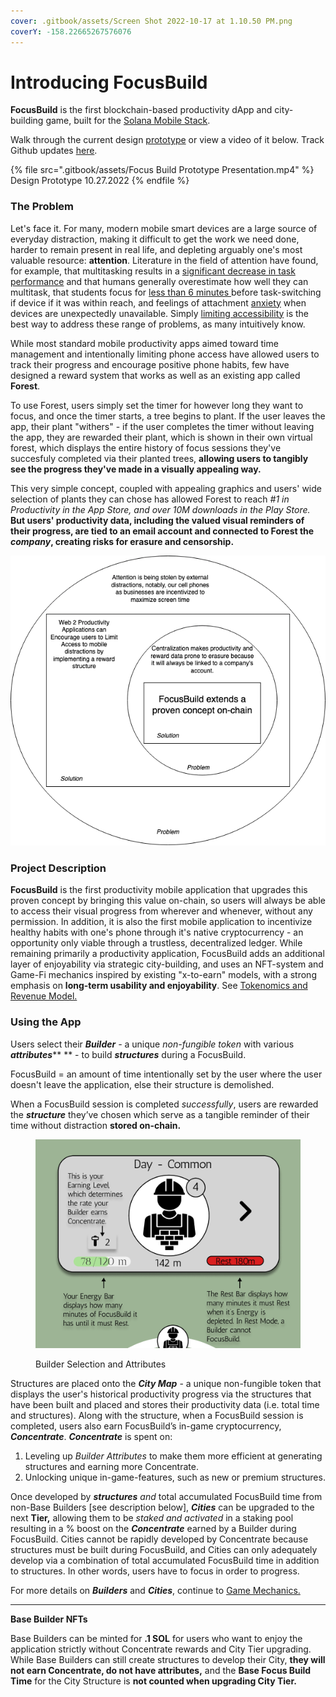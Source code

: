 ```yaml
---
cover: .gitbook/assets/Screen Shot 2022-10-17 at 1.10.50 PM.png
coverY: -158.22665267576076
---
```


# Introducing FocusBuild

**FocusBuild** is the first blockchain-based productivity dApp and city-building game, built for the [Solana Mobile Stack](https://solanamobile.com/).

Walk through the current design [prototype](https://www.figma.com/proto/KAMiD8jZHfC8so6ZKsobGZ/FocusBuild?node-id=293%3A716\&scaling=min-zoom\&page-id=89%3A495\&starting-point-node-id=293%3A716) or view a video of it below. Track Github updates [here](https://github.com/FocusBuild/FocusBuild).

{% file src=".gitbook/assets/Focus Build Prototype Presentation.mp4" %}
Design Prototype 10.27.2022
{% endfile %}

### The Problem

Let's face it. For many, modern mobile smart devices are a large source of everyday distraction, making it difficult to get the work we need done, harder to remain present in real life, and depleting arguably one's most valuable resource: **attention**. Literature in the field of attention have found, for example, that multitasking results in a [significant decrease in task performance](https://educationaltechnologyjournal.springeropen.com/articles/10.1186/s41239-018-0096-z) and that humans generally overestimate how well they can multitask, that students focus for [less than 6 minutes ](https://www.sciencedirect.com/science/article/abs/pii/S0747563212003305)before task-switching if device if it was within reach, and feelings of attachment [anxiety](https://www.sciencedirect.com/science/article/abs/pii/S0747563214002805) when devices are unexpectedly unavailable. Simply [limiting accessibility](https://d1wqtxts1xzle7.cloudfront.net/39356054/Conquering-Digital-Distraction-with-cover-page-v2.pdf?Expires=1666987258\&Signature=BrnumQQTok52qb3UIxomZL9UCTPlNd6rKkw2ze8P-OC3LZs7WqQpjd-h8fGew6i0arLd0TeiUnKetivQ6yXKqvR704D8S5rYyM60zt9x7nYBNbC52bPDe5oGiNIcYqhZu3I\~fIDpvM5jP0tyvR8HMsVZ5FvrvJTeXuByF9KFnoN0svAXvoPN1Z\~F1k3hf3JVQ-RQXW3c5aKg3AjemEbYxk9nIFFhWR24fj7xGJ-xan0ejgumNo\~NTo9suDg8xgi9lJRWrCksP2MeGHx2A6llydciAxVdFXxA86gzsi\~aUzKGlD5y7iWEW042WFsIYBzVDl5PqcJG-j6ZSUoqq-bxKw\_\_\&Key-Pair-Id=APKAJLOHF5GGSLRBV4ZA) is the best way to address these range of problems, as many intuitively know.&#x20;

While most standard mobile productivity apps aimed toward time management and intentionally limiting phone access have allowed users to track their progress and encourage positive phone habits, few have designed a reward system that works as well as an existing app called **Forest**.&#x20;

To use Forest, users simply set the timer for however long they want to focus, and once the timer starts, a tree begins to plant. If the user leaves the app, their plant "withers" - if the user completes the timer without leaving the app, they are rewarded their plant, which is shown in their own virtual forest, which displays the entire history of focus sessions they've succesfuly completed via their planted trees, **allowing users to tangibly see the progress they've made in a visually appealing way.**&#x20;

This very simple concept, coupled with appealing graphics and users' wide selection of plants they can chose has allowed Forest to reach _#1 in Productivity in the App Store, and over 10M downloads in the Play Store._ **But users' productivity data, including the valued visual reminders of their progress, are tied to an email account and connected to Forest the **_**company**_**, creating risks for erasure and censorship.**&#x20;

****<img src=".gitbook/assets/Untitled Diagram.drawio(1) (3).png" alt="" data-size="original">****

### **Project Description**

**FocusBuild** is the first productivity mobile application that upgrades this proven concept by bringing this value on-chain, so users will always be able to access their visual progress from wherever and whenever, without any permission. In addition, it is also the first mobile application to incentivize healthy habits with one's phone through it's native cryptocurrency - an opportunity only viable through a trustless, decentralized ledger. While remaining primarily a productivity application, FocusBuild adds an additional layer of enjoyability via strategic city-building, and uses an NFT-system and Game-Fi mechanics inspired by existing "x-to-earn" models, with a strong emphasis on **long-term usability and enjoyability**. See [Tokenomics and Revenue Model.](tokenomics-and-revenue-model.md)

### **Using the App**

Users select their _**Builder** -_ a unique _non-fungible token_ with various _**attributes**_** ** - to build _**structures**_ during a FocusBuild.&#x20;

FocusBuild = an amount of time intentionally set by the user where the user doesn't leave the application, else their structure is demolished.&#x20;

When a FocusBuild session is completed _successfully_, users are rewarded the _**structure**_ they’ve chosen which serve as a tangible reminder of their time without distraction **stored on-chain.**

<figure><img src=".gitbook/assets/Screen Shot 2022-10-12 at 2.33.17 PM.png" alt=""><figcaption><p>Builder Selection and Attributes</p></figcaption></figure>

Structures are placed onto the _**City Map**_ - a unique non-fungible token that displays the user's historical productivity progress via the structures that have been built and placed and stores their productivity data (i.e. total time and structures). Along with the structure, when a FocusBuild session is completed, users also earn FocusBuild’s in-game cryptocurrency, _**Concentrate**_. _**Concentrate**_ is spent on:

1. Leveling up _Builder Attributes_ to make them more efficient at generating structures and earning more Concentrate.
2. Unlocking unique in-game-features, such as new or premium structures.

Once developed by _**structures**_ _and_ total accumulated FocusBuild time from non-Base Builders \[see description below], _**Cities**_ can be upgraded to the next **Tier,** allowing them to be _staked and activated_ in a staking pool resulting in a % boost on the _**Concentrate**_ earned by a Builder during FocusBuild. Cities cannot be rapidly developed by Concentrate because structures must be built during FocusBuild, and Cities can only adequately develop via a combination of total accumulated FocusBuild time in addition to structures. In other words, users have to focus in order to progress.

For more details on _**Builders**_ and _**Cities**_, continue to [Game Mechanics.](game-mechanics/)

****

**Base Builder NFTs**&#x20;

Base Builders can be minted for **.1 SOL** for users who want to enjoy the application strictly without Concentrate rewards and City Tier upgrading. While Base Builders can still create structures to develop their City, **they will not earn Concentrate,  do not have attributes,** and the **Base Focus Build Time** for the City Structure is **not counted when upgrading City Tier.** &#x20;
